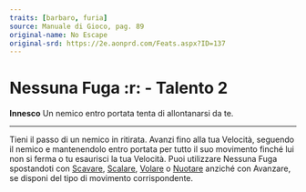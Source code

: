 ```yaml
---
traits: [barbaro, furia]
source: Manuale di Gioco, pag. 89
original-name: No Escape
original-srd: https://2e.aonprd.com/Feats.aspx?ID=137
---
```


# Nessuna Fuga :r: - Talento 2

**Innesco** Un nemico entro portata tenta di allontanarsi da te.

---

Tieni il passo di un nemico in ritirata. Avanzi fino alla tua Velocità, seguendo
il nemico e mantenendolo entro portata per tutto il suo movimento finché lui non
si ferma o tu esaurisci la tua Velocità. Puoi utilizzare Nessuna Fuga
spostandoti con [Scavare](/azioni/scavare), [Scalare](/azioni/scalare),
[Volare](/azioni/volare) o [Nuotare](/azioni/nuotare) anziché con Avanzare, se
disponi del tipo di movimento corrispondente.
